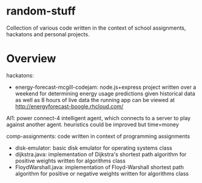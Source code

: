 random-stuff
============
Collection of various code written in the context of school assignments, hackatons and personal projects.

Overview
========
hackatons:
*	energy-forecast-mcgill-codejam: node.js+express project written over a weekend for determining energy usage predictions given historical data as well as 8 hours of live data
	the running app can be viewed at http://energyforecast-boogle.rhcloud.com/

AI1: power connect-4 intelligent agent, which connects to a server to play against another agent. heuristics could be improved but time=money
	
comp-assignments: code written in context of programming assignments
*	disk-emulator: basic disk emulator for operating systems class
*	dijkstra.java: implementation of Dijkstra's shortest path algorithm for positive weights written for algorithms class
*	FloydWarshall.java: implementation of Floyd-Warshall shortest path algorithm for positive or negative weights written for algorithms class
